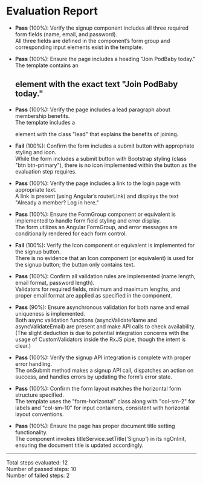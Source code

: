 # Evaluation Report

- **Pass** (100%): Verify the signup component includes all three required form fields (name, email, and password).  
  All three fields are defined in the component’s form group and corresponding input elements exist in the template.

- **Pass** (100%): Ensure the page includes a heading "Join PodBaby today."  
  The template contains an <h2> element with the exact text "Join PodBaby today."

- **Pass** (100%): Verify the page includes a lead paragraph about membership benefits.  
  The template includes a <p> element with the class "lead" that explains the benefits of joining.

- **Fail** (100%): Confirm the form includes a submit button with appropriate styling and icon.  
  While the form includes a submit button with Bootstrap styling (class "btn btn-primary"), there is no icon implemented within the button as the evaluation step requires.

- **Pass** (100%): Verify the page includes a link to the login page with appropriate text.  
  A link is present (using Angular’s routerLink) and displays the text "Already a member? Log in here."

- **Pass** (100%): Ensure the FormGroup component or equivalent is implemented to handle form field styling and error display.  
  The form utilizes an Angular FormGroup, and error messages are conditionally rendered for each form control.

- **Fail** (100%): Verify the Icon component or equivalent is implemented for the signup button.  
  There is no evidence that an Icon component (or equivalent) is used for the signup button; the button only contains text.

- **Pass** (100%): Confirm all validation rules are implemented (name length, email format, password length).  
  Validators for required fields, minimum and maximum lengths, and proper email format are applied as specified in the component.

- **Pass** (90%): Ensure asynchronous validation for both name and email uniqueness is implemented.  
  Both async validation functions (asyncValidateName and asyncValidateEmail) are present and make API calls to check availability.  
  (The slight deduction is due to potential integration concerns with the usage of CustomValidators inside the RxJS pipe, though the intent is clear.)

- **Pass** (100%): Verify the signup API integration is complete with proper error handling.  
  The onSubmit method makes a signup API call, dispatches an action on success, and handles errors by updating the form’s error state.

- **Pass** (100%): Confirm the form layout matches the horizontal form structure specified.  
  The template uses the "form-horizontal" class along with "col-sm-2" for labels and "col-sm-10" for input containers, consistent with horizontal layout conventions.

- **Pass** (100%): Ensure the page has proper document title setting functionality.  
  The component invokes titleService.setTitle('Signup') in its ngOnInit, ensuring the document title is updated accordingly.

---

Total steps evaluated: 12  
Number of passed steps: 10  
Number of failed steps: 2